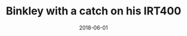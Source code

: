 ---
title: Binkley with a catch on his IRT400
date: 2018-06-01
description: Binkley with a catch on his IRT400
thumb: /assets/images/pro-staff/scott-binkley--400-3.jpg
image: /assets/images/pro-staff/scott-binkley--400-3.jpg
angler-name: Scott Binkley

reel-type: spinning
reel-series: 400 

# location: Someplace, United States
# fish: Some Big Fish
# fish-length: 49 in.
# fish-weight: 78 lbs.
---